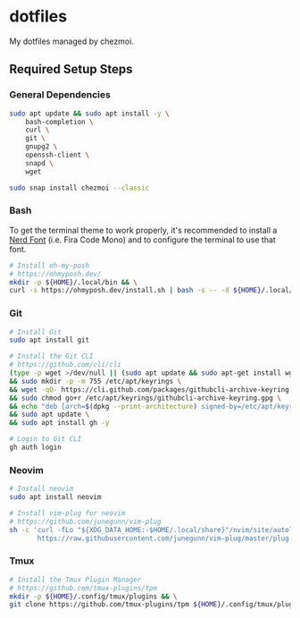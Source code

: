 # dotfiles

My dotfiles managed by chezmoi.

## Required Setup Steps

### General Dependencies

```bash
sudo apt update && sudo apt install -y \
    bash-completion \
    curl \
    git \
    gnupg2 \
    openssh-client \
    snapd \
    wget

sudo snap install chezmoi --classic
```

### Bash

To get the terminal theme to work properly, it's recommended to install a [Nerd Font](https://www.nerdfonts.com/)
(i.e. Fira Code Mono) and to configure the terminal to use that font.

```bash
# Install oh-my-posh
# https://ohmyposh.dev/
mkdir -p ${HOME}/.local/bin && \
curl -s https://ohmyposh.dev/install.sh | bash -s -- -d ${HOME}/.local/bin
```

### Git

```bash
# Install Git
sudo apt install git

# Install the Git CLI
# https://github.com/cli/cli
(type -p wget >/dev/null || (sudo apt update && sudo apt-get install wget -y)) \
&& sudo mkdir -p -m 755 /etc/apt/keyrings \
&& wget -qO- https://cli.github.com/packages/githubcli-archive-keyring.gpg | sudo tee /etc/apt/keyrings/githubcli-archive-keyring.gpg > /dev/null \
&& sudo chmod go+r /etc/apt/keyrings/githubcli-archive-keyring.gpg \
&& echo "deb [arch=$(dpkg --print-architecture) signed-by=/etc/apt/keyrings/githubcli-archive-keyring.gpg] https://cli.github.com/packages stable main" | sudo tee /etc/apt/sources.list.d/github-cli.list > /dev/null \
&& sudo apt update \
&& sudo apt install gh -y

# Login to Git CLI
gh auth login
```

### Neovim

```bash
# Install neovim
sudo apt install neovim

# Install vim-plug for neovim
# https://github.com/junegunn/vim-plug
sh -c 'curl -fLo "${XDG_DATA_HOME:-$HOME/.local/share}"/nvim/site/autoload/plug.vim --create-dirs \
       https://raw.githubusercontent.com/junegunn/vim-plug/master/plug.vim'
```

### Tmux

```bash
# Install the Tmux Plugin Manager
# https://github.com/tmux-plugins/tpm
mkdir -p ${HOME}/.config/tmux/plugins && \
git clone https://github.com/tmux-plugins/tpm ${HOME}/.config/tmux/plugins/tpm
```
